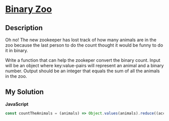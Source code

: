 # [Binary Zoo](https://www.codewars.com/kata/5a1d91698ba9145199000141)

## Description

Oh no!
The new zookeeper has lost track of how many animals are in the zoo because the last person to do the count thought it would be funny to do it in binary.

Write a function that can help the zookeper convert the binary count.
Input will be an object where key:value-pairs will represent an animal and a binary number.
Output should be an integer that equals the sum of all the animals in the zoo.

## My Solution

**JavaScript**

```js
const countTheAnimals = (animals) => Object.values(animals).reduce((acc, cur) => acc + parseInt(cur, 2), 0);
```
